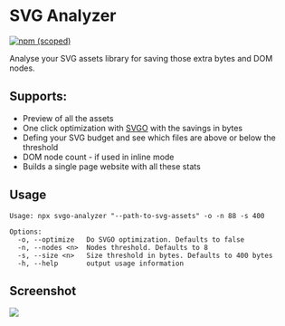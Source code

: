 # SVG Analyzer

[![npm (scoped)](https://img.shields.io/npm/v/svg-analyzer.svg)](https://www.npmjs.com/package/svg-analyzer)

Analyse your SVG assets library for saving those extra bytes and DOM nodes.

## Supports:
* Preview of all the assets
* One click optimization with [SVGO](https://www.npmjs.com/package/svgo) with the savings in bytes
* Defing your SVG budget and see which files are above or below the threshold
* DOM node count - if used in inline mode 
* Builds a single page website with all these stats

## Usage
```
Usage: npx svgo-analyzer "--path-to-svg-assets" -o -n 88 -s 400

Options:
  -o, --optimize   Do SVGO optimization. Defaults to false
  -n, --nodes <n>  Nodes threshold. Defaults to 8
  -s, --size <n>   Size threshold in bytes. Defaults to 400 bytes
  -h, --help       output usage information
```

## Screenshot
![](https://github.com/yashatgit/svg-analyzer/raw/master/screenshots/1.jpg)
